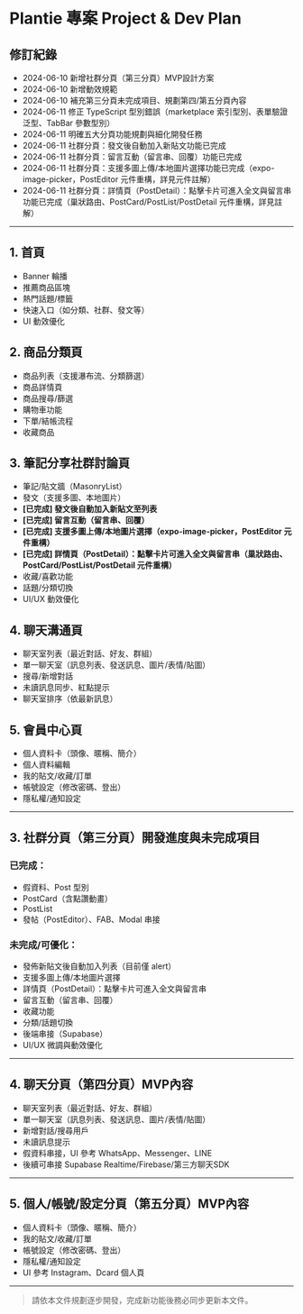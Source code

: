 # Plantie 專案 Project & Dev Plan

## 修訂紀錄
- 2024-06-10 新增社群分頁（第三分頁）MVP設計方案
- 2024-06-10 新增動效規範
- 2024-06-10 補充第三分頁未完成項目、規劃第四/第五分頁內容
- 2024-06-11 修正 TypeScript 型別錯誤（marketplace 索引型別、表單驗證泛型、TabBar 參數型別）
- 2024-06-11 明確五大分頁功能規劃與細化開發任務
- 2024-06-11 社群分頁：發文後自動加入新貼文功能已完成
- 2024-06-11 社群分頁：留言互動（留言串、回覆）功能已完成
- 2024-06-11 社群分頁：支援多圖上傳/本地圖片選擇功能已完成（expo-image-picker，PostEditor 元件重構，詳見元件註解）
- 2024-06-11 社群分頁：詳情頁（PostDetail）：點擊卡片可進入全文與留言串功能已完成（巢狀路由、PostCard/PostList/PostDetail 元件重構，詳見註解）

---

## 1. 首頁
- Banner 輪播
- 推薦商品區塊
- 熱門話題/標籤
- 快速入口（如分類、社群、發文等）
- UI 動效優化

## 2. 商品分類頁
- 商品列表（支援瀑布流、分類篩選）
- 商品詳情頁
- 商品搜尋/篩選
- 購物車功能
- 下單/結帳流程
- 收藏商品

## 3. 筆記分享社群討論頁
- 筆記/貼文牆（MasonryList）
- 發文（支援多圖、本地圖片）
- **[已完成] 發文後自動加入新貼文至列表**
- **[已完成] 留言互動（留言串、回覆）**
- **[已完成] 支援多圖上傳/本地圖片選擇（expo-image-picker，PostEditor 元件重構）**
- **[已完成] 詳情頁（PostDetail）：點擊卡片可進入全文與留言串（巢狀路由、PostCard/PostList/PostDetail 元件重構）**
- 收藏/喜歡功能
- 話題/分類切換
- UI/UX 動效優化

## 4. 聊天溝通頁
- 聊天室列表（最近對話、好友、群組）
- 單一聊天室（訊息列表、發送訊息、圖片/表情/貼圖）
- 搜尋/新增對話
- 未讀訊息同步、紅點提示
- 聊天室排序（依最新訊息）

## 5. 會員中心頁
- 個人資料卡（頭像、暱稱、簡介）
- 個人資料編輯
- 我的貼文/收藏/訂單
- 帳號設定（修改密碼、登出）
- 隱私權/通知設定

---

## 3. 社群分頁（第三分頁）開發進度與未完成項目
### 已完成：
- 假資料、Post 型別
- PostCard（含點讚動畫）
- PostList
- 發帖（PostEditor）、FAB、Modal 串接

### 未完成/可優化：
- 發佈新貼文後自動加入列表（目前僅 alert）
- 支援多圖上傳/本地圖片選擇
- 詳情頁（PostDetail）：點擊卡片可進入全文與留言串
- 留言互動（留言串、回覆）
- 收藏功能
- 分類/話題切換
- 後端串接（Supabase）
- UI/UX 微調與動效優化

---

## 4. 聊天分頁（第四分頁）MVP內容
- 聊天室列表（最近對話、好友、群組）
- 單一聊天室（訊息列表、發送訊息、圖片/表情/貼圖）
- 新增對話/搜尋用戶
- 未讀訊息提示
- 假資料串接，UI 參考 WhatsApp、Messenger、LINE
- 後續可串接 Supabase Realtime/Firebase/第三方聊天SDK

---

## 5. 個人/帳號/設定分頁（第五分頁）MVP內容
- 個人資料卡（頭像、暱稱、簡介）
- 我的貼文/收藏/訂單
- 帳號設定（修改密碼、登出）
- 隱私權/通知設定
- UI 參考 Instagram、Dcard 個人頁

---

> 請依本文件規劃逐步開發，完成新功能後務必同步更新本文件。 